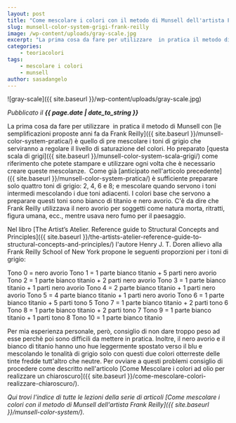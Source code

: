 ```yaml
---
layout: post
title: "Come mescolare i colori con il metodo di Munsell dell'artista Frank Reilly. La scala dei grigi di Reilly."
slug: munsell-color-system-grigi-frank-reilly
image: /wp-content/uploads/gray-scale.jpg
excerpt: "La prima cosa da fare per utilizzare  in pratica il metodo di Munsell con le semplificazioni proposte anni fa da Frank Reilly è quello di pre mescolare i"
categories:
    - teoriacolori
tags:
    - mescolare i colori
    - munsell
author: sasadangelo
---
```


![gray-scale]({{ site.baseurl }}/wp-content/uploads/gray-scale.jpg)

_Pubblicato il **{{ page.date | date_to_string }}**_

La prima cosa da fare per utilizzare  in pratica il metodo di Munsell con [le semplificazioni proposte anni fa da Frank Reilly]({{ site.baseurl }}/munsell-color-system-pratica/) è quello di pre mescolare i toni di grigio che serviranno a regolare il livello di saturazione del colori. Ho preparato [questa scala di grigi]({{ site.baseurl }}/munsell-color-system-scala-grigi/) come riferimento che potete stampare e utilizzare ogni volta che è necessario creare queste mescolanze.  Come già [anticipato nell'articolo precedente]({{ site.baseurl }}/munsell-color-system-pratica/) è sufficiente preparare solo quattro toni di grigio: 2, 4, 6 e 8; e mescolare quando servono i toni intermedi mescolando i due toni adiacenti. I colori base che servono a preparare questi toni sono bianco di titanio e nero avorio. C'è da dire che Frank Reilly utilizzava il nero avorio per soggetti come natura morta, ritratti, figura umana, ecc., mentre usava nero fumo per il paesaggio.

Nel libro [The Artist’s Atelier. Reference guide to Structural Concepts and Principles]({{ site.baseurl }}/the-artists-atelier-reference-guide-to-structural-concepts-and-principles/) l'autore Henry J. T. Doren allievo alla Frank Reilly School of New York propone le seguenti proporzioni per i toni di grigio:

Tono 0 = nero avorio Tono 1 = 1 parte bianco titanio + 5 parti nero avorio Tono 2 = 1 parte bianco titanio + 2 parti nero avorio Tono 3 = 1 parte bianco titanio + 1 parti nero avorio Tono 4 = 2 parte bianco titanio + 1 parti nero avorio Tono 5 = 4 parte bianco titanio + 1 parti nero avorio Tono 6 = 1 parte bianco titanio + 5 parti tono 5 Tono 7 = 1 parte bianco titanio + 2 parti tono 6 Tono 8 = 1 parte bianco titanio + 2 parti tono 7 Tono 9 = 1 parte bianco titanio + 1 parti tono 8 Tono 10 = 1 parte bianco titanio

Per mia esperienza personale, però, consiglio di non dare troppo peso ad esse perchè poi sono difficili da mettere in pratica. Inoltre, il nero avorio e il bianco di titanio hanno uno hue leggermente spostato verso il blu e mescolando le tonalità di grigio solo con questi due colori otterreste delle tinte fredde tutt'altro che neutre. Per ovviare a questi problemi consiglio di procedere come descritto nell'articolo [Come Mescolare i colori ad olio per realizzare un chiaroscuro]({{ site.baseurl }}/come-mescolare-colori-realizzare-chiaroscuro/).

_Qui trovi l'indice di tutte le lezioni della serie di articoli [Come mescolare i colori con il metodo di Munsell dell'artista Frank Reilly]({{ site.baseurl }}/munsell-color-system/)._
